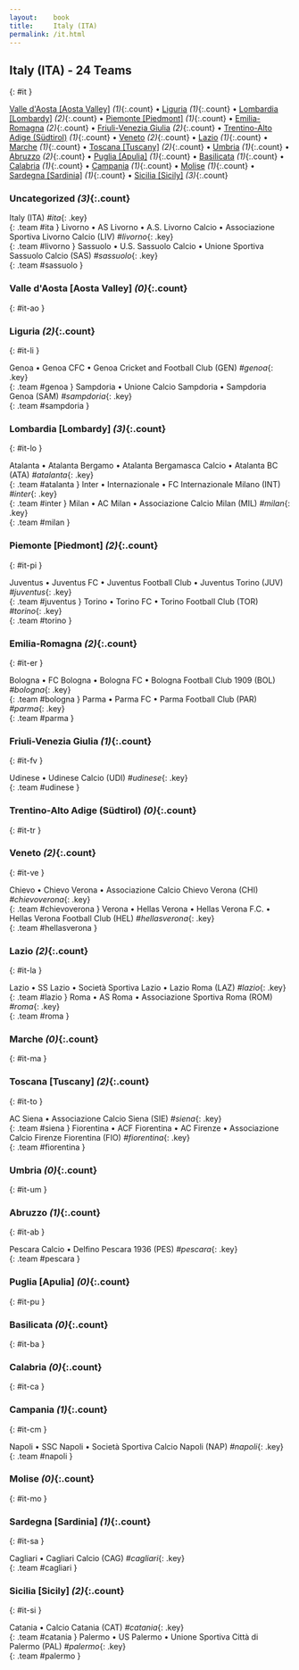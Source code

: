 ```yaml
---
layout:    book
title:     Italy (ITA)
permalink: /it.html
---
```


## Italy (ITA) - 24 Teams
{: #it }


[Valle d'Aosta [Aosta Valley]](#it-ao) _(1)_{:.count} • [Liguria](#it-li) _(1)_{:.count} • [Lombardia [Lombardy]](#it-lo) _(2)_{:.count} • [Piemonte [Piedmont]](#it-pi) _(1)_{:.count} • [Emilia-Romagna](#it-er) _(2)_{:.count} • [Friuli-Venezia Giulia](#it-fv) _(2)_{:.count} • [Trentino-Alto Adige (Südtirol)](#it-tr) _(1)_{:.count} • [Veneto](#it-ve) _(2)_{:.count} • [Lazio](#it-la) _(1)_{:.count} • [Marche](#it-ma) _(1)_{:.count} • [Toscana [Tuscany]](#it-to) _(2)_{:.count} • [Umbria](#it-um) _(1)_{:.count} • [Abruzzo](#it-ab) _(2)_{:.count} • [Puglia [Apulia]](#it-pu) _(1)_{:.count} • [Basilicata](#it-ba) _(1)_{:.count} • [Calabria](#it-ca) _(1)_{:.count} • [Campania](#it-cm) _(1)_{:.count} • [Molise](#it-mo) _(1)_{:.count} • [Sardegna [Sardinia]](#it-sa) _(1)_{:.count} • [Sicilia [Sicily]](#it-si) _(3)_{:.count}


### Uncategorized _(3)_{:.count}

Italy  (ITA) _#ita_{: .key} <br>
{: .team #ita }
Livorno • AS Livorno • A.S. Livorno Calcio • Associazione Sportiva Livorno Calcio  (LIV) _#livorno_{: .key} <br>
{: .team #livorno }
Sassuolo • U.S. Sassuolo Calcio • Unione Sportiva Sassuolo Calcio  (SAS) _#sassuolo_{: .key} <br>
{: .team #sassuolo }



### Valle d'Aosta [Aosta Valley] _(0)_{:.count}
{: #it-ao }





<div class='columns3' markdown='1'>


</div>



### Liguria _(2)_{:.count}
{: #it-li }





<div class='columns3' markdown='1'>

Genoa • Genoa CFC • Genoa Cricket and Football Club  (GEN) _#genoa_{: .key} <br>
{: .team #genoa }
Sampdoria • Unione Calcio Sampdoria • Sampdoria Genoa  (SAM) _#sampdoria_{: .key} <br>
{: .team #sampdoria }

</div>



### Lombardia [Lombardy] _(3)_{:.count}
{: #it-lo }





<div class='columns3' markdown='1'>

Atalanta • Atalanta Bergamo • Atalanta Bergamasca Calcio • Atalanta BC  (ATA) _#atalanta_{: .key} <br>
{: .team #atalanta }
Inter • Internazionale • FC Internazionale Milano  (INT) _#inter_{: .key} <br>
{: .team #inter }
Milan • AC Milan • Associazione Calcio Milan  (MIL) _#milan_{: .key} <br>
{: .team #milan }

</div>



### Piemonte [Piedmont] _(2)_{:.count}
{: #it-pi }





<div class='columns3' markdown='1'>

Juventus • Juventus FC • Juventus Football Club • Juventus Torino  (JUV) _#juventus_{: .key} <br>
{: .team #juventus }
Torino • Torino FC • Torino Football Club  (TOR) _#torino_{: .key} <br>
{: .team #torino }

</div>



### Emilia-Romagna _(2)_{:.count}
{: #it-er }





<div class='columns3' markdown='1'>

Bologna • FC Bologna • Bologna FC • Bologna Football Club 1909  (BOL) _#bologna_{: .key} <br>
{: .team #bologna }
Parma • Parma FC • Parma Football Club  (PAR) _#parma_{: .key} <br>
{: .team #parma }

</div>



### Friuli-Venezia Giulia _(1)_{:.count}
{: #it-fv }





<div class='columns3' markdown='1'>

Udinese • Udinese Calcio  (UDI) _#udinese_{: .key} <br>
{: .team #udinese }

</div>



### Trentino-Alto Adige (Südtirol) _(0)_{:.count}
{: #it-tr }





<div class='columns3' markdown='1'>


</div>



### Veneto _(2)_{:.count}
{: #it-ve }





<div class='columns3' markdown='1'>

Chievo • Chievo Verona • Associazione Calcio Chievo Verona  (CHI) _#chievoverona_{: .key} <br>
{: .team #chievoverona }
Verona • Hellas Verona • Hellas Verona F.C. • Hellas Verona Football Club  (HEL) _#hellasverona_{: .key} <br>
{: .team #hellasverona }

</div>



### Lazio _(2)_{:.count}
{: #it-la }





<div class='columns3' markdown='1'>

Lazio • SS Lazio • Società Sportiva Lazio • Lazio Roma  (LAZ) _#lazio_{: .key} <br>
{: .team #lazio }
Roma • AS Roma • Associazione Sportiva Roma  (ROM) _#roma_{: .key} <br>
{: .team #roma }

</div>



### Marche _(0)_{:.count}
{: #it-ma }





<div class='columns3' markdown='1'>


</div>



### Toscana [Tuscany] _(2)_{:.count}
{: #it-to }





<div class='columns3' markdown='1'>

AC Siena • Associazione Calcio Siena  (SIE) _#siena_{: .key} <br>
{: .team #siena }
Fiorentina • ACF Fiorentina • AC Firenze • Associazione Calcio Firenze Fiorentina  (FIO) _#fiorentina_{: .key} <br>
{: .team #fiorentina }

</div>



### Umbria _(0)_{:.count}
{: #it-um }





<div class='columns3' markdown='1'>


</div>



### Abruzzo _(1)_{:.count}
{: #it-ab }





<div class='columns3' markdown='1'>

Pescara Calcio • Delfino Pescara 1936  (PES) _#pescara_{: .key} <br>
{: .team #pescara }

</div>



### Puglia [Apulia] _(0)_{:.count}
{: #it-pu }





<div class='columns3' markdown='1'>


</div>



### Basilicata _(0)_{:.count}
{: #it-ba }





<div class='columns3' markdown='1'>


</div>



### Calabria _(0)_{:.count}
{: #it-ca }





<div class='columns3' markdown='1'>


</div>



### Campania _(1)_{:.count}
{: #it-cm }





<div class='columns3' markdown='1'>

Napoli • SSC Napoli • Società Sportiva Calcio Napoli  (NAP) _#napoli_{: .key} <br>
{: .team #napoli }

</div>



### Molise _(0)_{:.count}
{: #it-mo }





<div class='columns3' markdown='1'>


</div>



### Sardegna [Sardinia] _(1)_{:.count}
{: #it-sa }





<div class='columns3' markdown='1'>

Cagliari • Cagliari Calcio  (CAG) _#cagliari_{: .key} <br>
{: .team #cagliari }

</div>



### Sicilia [Sicily] _(2)_{:.count}
{: #it-si }





<div class='columns3' markdown='1'>

Catania • Calcio Catania  (CAT) _#catania_{: .key} <br>
{: .team #catania }
Palermo • US Palermo • Unione Sportiva Città di Palermo  (PAL) _#palermo_{: .key} <br>
{: .team #palermo }

</div>


 
